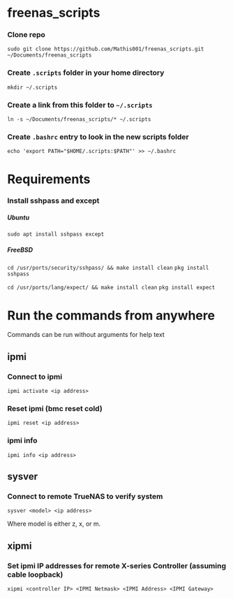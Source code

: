 # freenas_scripts

### Clone repo

`sudo git clone https://github.com/Mathis001/freenas_scripts.git ~/Documents/freenas_scripts`

### Create `.scripts` folder in your home directory

`mkdir ~/.scripts`

### Create a link from this folder to `~/.scripts`

`ln -s ~/Documents/freenas_scripts/* ~/.scripts`

### Create `.bashrc` entry to look in the new scripts folder

`echo 'export PATH="$HOME/.scripts:$PATH"' >> ~/.bashrc`

# Requirements

### Install sshpass and except

##### Ubuntu
`sudo apt install sshpass except`

##### FreeBSD
`cd /usr/ports/security/sshpass/ && make install clean`
`pkg install sshpass`

`cd /usr/ports/lang/expect/ && make install clean`
`pkg install expect`

# Run the commands from anywhere

Commands can be run without arguments for help text

## ipmi

### Connect to ipmi

`ipmi activate <ip address>`

### Reset ipmi (bmc reset cold)

`ipmi reset <ip address>`

### ipmi info

`ipmi info <ip address>`

## sysver

### Connect to remote TrueNAS  to verify system

`sysver <model> <ip address>`

Where model is either z, x, or m.

## xipmi

### Set ipmi IP addresses for remote X-series Controller (assuming cable loopback)

`xipmi <controller IP> <IPMI Netmask> <IPMI Address> <IPMI Gateway>`

